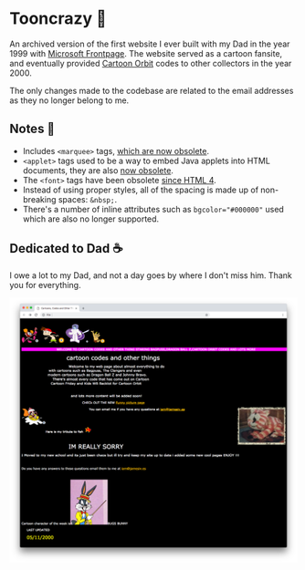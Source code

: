 # Tooncrazy 📼
An archived version of the first website I ever built with my Dad in the year 1999 with [Microsoft Frontpage](https://en.wikipedia.org/wiki/Microsoft_FrontPage). The website served as a cartoon fansite, and eventually provided [Cartoon Orbit](https://en.wikipedia.org/wiki/Cartoon_Orbit) codes to other collectors in the year 2000.

The only changes made to the codebase are related to the email addresses as they no longer belong to me.

## Notes 📎
* Includes `<marquee>` tags, [which are now obsolete](https://developer.mozilla.org/en-US/docs/Web/HTML/Element/marquee).
* `<applet>` tags used to be a way to embed Java applets into HTML documents, they are also [now obsolete](https://developer.mozilla.org/en-US/docs/Web/HTML/Element/applet).
* The `<font>` tags have been obsolete [since HTML 4](https://developer.mozilla.org/en-US/docs/Web/HTML/Element/font).
* Instead of using proper styles, all of the spacing is made up of non-breaking spaces: `&nbsp;`.
* There's a number of inline attributes such as `bgcolor="#000000"` used which are also no longer supported.

## Dedicated to Dad ☕️
I owe a lot to my Dad, and not a day goes by where I don't miss him. Thank you for everything.

![Screenshot](screenshot.png)
